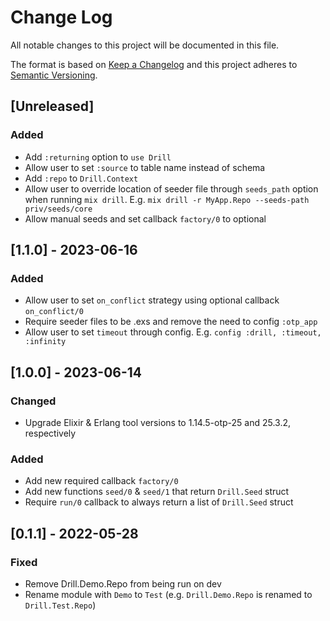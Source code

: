 # Change Log

All notable changes to this project will be documented in this file.

The format is based on [Keep a Changelog](http://keepachangelog.com/)
and this project adheres to [Semantic Versioning](http://semver.org/).

## [Unreleased]

### Added

- Add `:returning` option to `use Drill`
- Allow user to set `:source` to table name instead of schema
- Add `:repo` to `Drill.Context`
- Allow user to override location of seeder file through `seeds_path` option when running `mix drill`. E.g. `mix drill -r MyApp.Repo --seeds-path priv/seeds/core`
- Allow manual seeds and set callback `factory/0` to optional

## [1.1.0] - 2023-06-16

### Added

- Allow user to set `on_conflict` strategy using optional callback `on_conflict/0`
- Require seeder files to be .exs and remove the need to config `:otp_app`
- Allow user to set `timeout` through config. E.g. `config :drill, :timeout, :infinity`

## [1.0.0] - 2023-06-14

### Changed

- Upgrade Elixir & Erlang tool versions to 1.14.5-otp-25 and 25.3.2, respectively

### Added

- Add new required callback `factory/0`
- Add new functions `seed/0` & `seed/1` that return `Drill.Seed` struct
- Require `run/0` callback to always return a list of `Drill.Seed` struct

## [0.1.1] - 2022-05-28

### Fixed

- Remove Drill.Demo.Repo from being run on dev
- Rename module with `Demo` to `Test` (e.g. `Drill.Demo.Repo` is renamed to `Drill.Test.Repo`)
